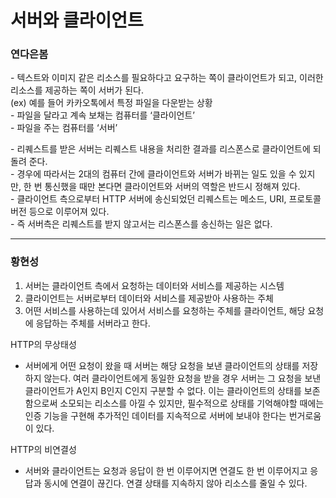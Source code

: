 # 서버와 클라이언트 
### 연다은봄
\- 텍스트와 이미지 같은 리소스를 필요하다고 요구하는 쪽이 클라이언트가 되고, 이러한 리소스를 제공하는 쪽이 서버가 된다.      
(ex) 예를 들어 카카오톡에서 특정 파일을 다운받는 상황    
\- 파일을 달라고 계속 보채는 컴퓨터를 ‘클라이언트’   
\- 파일을 주는 컴퓨터를 ‘서버’    

\- 리퀘스트를 받은 서버는 리퀘스트 내용을 처리한 결과를 리스폰스로 클라이언트에 되돌려 준다.    
\- 경우에 따라서는 2대의 컴퓨터 간에 클라이언트와 서버가 바뀌는 일도 있을 수 있지만, 한 번 통신했을 때만 본다면 클라이언트와 서버의 역할은 반드시 정해져 있다.      
\- 클라이언트 측으로부터 HTTP 서버에 송신되었던 리퀘스트는 메소드, URI, 프로토콜 버전 등으로 이루어져 있다.         
\- 즉 서버측은 리퀘스트를 받지 않고서는 리스폰스를 송신하는 일은 없다.      

--- 

### 황현성

1. 서버는 클라이언트 측에서 요청하는 데이터와 서비스를 제공하는 시스템
2. 클라이언트는 서버로부터 데이터와 서비스를 제공받아 사용하는 주체
3. 어떤 서비스를 사용하는데 있어서 서비스를 요청하는 주체를 클라이언트, 해당 요청에 응답하는 주체를 서버라고 한다.

HTTP의 무상태성
- 서버에게 어떤 요청이 왔을 때 서버는 해당 요청을 보낸 클라이언트의 상태를 저장하지 않는다. 여러 클라이언트에게 동일한 요청을 받을 경우 서버는 그 요청을 보낸 클라이언트가 A인지 B인지 C인지 구분할 수 없다. 이는 클라이언트의 상태를 보존함으로써 소모되는 리소스를 아낄 수 있지만, 필수적으로 상태를 기억해야할 때에는 인증 기능을 구현해 추가적인 데이터를 지속적으로 서버에 보내야 한다는 번거로움이 있다.

HTTP의 비연결성
- 서버와 클라이언트는 요청과 응답이 한 번 이루어지면 연결도 한 번 이루어지고 응답과 동시에 연결이 끊긴다. 연결 상태를 지속하지 않아 리소스를 줄일 수 있다.
